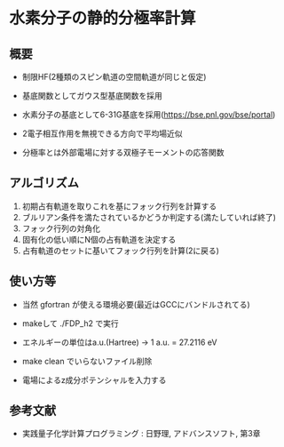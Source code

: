 # 水素分子の静的分極率計算



## 概要

- 制限HF(2種類のスピン軌道の空間軌道が同じと仮定)
- 基底関数としてガウス型基底関数を採用
- 水素分子の基底として6-31G基底を採用(https://bse.pnl.gov/bse/portal)
- 2電子相互作用を無視できる方向で平均場近似

- 分極率とは外部電場に対する双極子モーメントの応答関数

## アルゴリズム

1. 初期占有軌道を取りこれを基にフォック行列を計算する
2. ブルリアン条件を満たされているかどうか判定する(満たしていれば終了)
3. フォック行列の対角化
4. 固有化の低い順にN個の占有軌道を決定する
5. 占有軌道のセットに基いてフォック行列を計算(2に戻る)

## 使い方等

- 当然 gfortran が使える環境必要(最近はGCCにバンドルされてる)
- makeして ./FDP_h2 で実行
- エネルギーの単位はa.u.(Hartree) -> 1 a.u. = 27.2116 eV
- make clean でいらないファイル削除

- 電場によるz成分ポテンシャルを入力する

## 参考文献

- 実践量子化学計算プログラミング : 日野理, アドバンスソフト, 第3章
